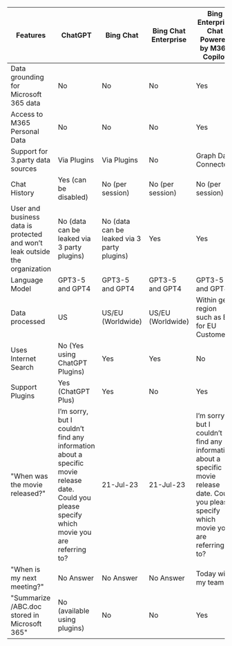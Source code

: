 | Features                                                                                   | ChatGPT                                  | Bing Chat                                | Bing Chat Enterprise                    | Bing Enterprise Chat Powered by M365 Copilot | Copilot Chat / Business Chat                   |
|---------------------------------------------------------------------------------------------|------------------------------------------|------------------------------------------|------------------------------------------|-----------------------------------------------|------------------------------------------------|
| Data grounding for Microsoft 365 data                                                       | No                                       | No                                       | No                                       | Yes                                           | Yes                                            |
| Access to M365 Personal Data                                                                | No                                       | No                                       | No                                       | Yes                                           | Yes                                            |
| Support for 3.party data sources                                                            | Via Plugins                              | Via Plugins                              | No                                       | Graph Data Connectors                          | Graph Data Connectors                           |
| Chat History                                                                                | Yes (can be disabled)                    | No (per session)                         | No (per session)                         | No (per session)                               | Yes                                            |
| User and business data is protected and won’t leak outside the organization                | No (data can be leaked via 3 party plugins) | No (data can be leaked via 3 party plugins) | Yes                                    | Yes                                           | Yes                                            |
| Language Model                                                                              | GPT3-5 and GPT4                          | GPT3-5 and GPT4                          | GPT3-5 and GPT4                          | GPT3-5 and GPT4                               | GPT3-5 and GPT4                                |
| Data processed                                                                              | US                                       | US/EU (Worldwide)                        | US/EU (Worldwide)                        | Within geo region such as EU for EU Customers  | Within geo region such as EU for EU Customers  |
| Uses Internet Search                                                                        | No (Yes using ChatGPT Plugins)           | Yes                                      | Yes                                      | No                                             | No                                             |
| Support Plugins                                                                             | Yes (ChatGPT Plus)                       | Yes                                      | No                                       | Yes                                           | Yes                                            |
| "When was the  movie released?"                                                       | I’m sorry, but I couldn’t find any information about a specific  movie release date. Could you please specify which  movie you are referring to? | 21-Jul-23 | 21-Jul-23 | I’m sorry, but I couldn’t find any information about a specific  movie release date. Could you please specify which  movie you are referring to? | I'm sorry, but I couldn't find any information about a  movie  It's possible that there is no such movie. |
| "When is my next meeting?"                                                                  | No Answer                                | No Answer                                | No Answer                                | Today with my team                              | Today with my team                               |
| "Summarize /ABC.doc stored in Microsoft 365"                                                                        | No (available using plugins)                                       | No                                       | No                                       | Yes                                           | Yes                                            |
